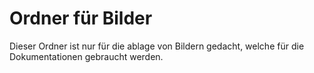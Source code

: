 # Ordner für Bilder

Dieser Ordner ist nur für die ablage von Bildern gedacht, welche für die Dokumentationen gebraucht werden.